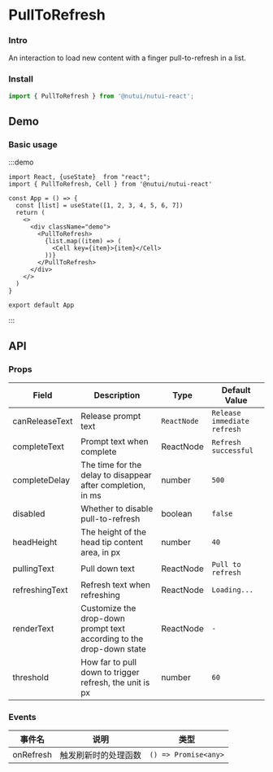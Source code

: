 # PullToRefresh

### Intro

An interaction to load new content with a finger pull-to-refresh in a list.

### Install

```js
import { PullToRefresh } from '@nutui/nutui-react';
```

## Demo

### Basic usage

:::demo

```tsx
import React, {useState}  from "react";
import { PullToRefresh, Cell } from '@nutui/nutui-react'

const App = () => {
  const [list] = useState([1, 2, 3, 4, 5, 6, 7])
  return (
    <>
      <div className="demo">
        <PullToRefresh>
          {list.map((item) => (
            <Cell key={item}>{item}</Cell>
          ))}
        </PullToRefresh>
      </div>
    </>
  )
}

export default App
```

:::

## API

### Props

| Field | Description | Type | Default Value |
|---------------|---------------------------------- |------------|--|
| canReleaseText | Release prompt text | `ReactNode` | `Release immediate refresh` |
| completeText | Prompt text when complete | ReactNode | `Refresh successful` |
| completeDelay | The time for the delay to disappear after completion, in ms | number | `500` |
| disabled | Whether to disable pull-to-refresh | boolean | `false` |
| headHeight | The height of the head tip content area, in px | number | `40` |
| pullingText | Pull down text | ReactNode | `Pull to refresh` |
| refreshingText | Refresh text when refreshing | ReactNode | `Loading...` |
| renderText | Customize the drop-down prompt text according to the drop-down state | ReactNode | `-` |
| threshold | How far to pull down to trigger refresh, the unit is px | number | `60` |

### Events

| 事件名 | 说明           | 类型                   |
|--------|----------------|----------------------|
| onRefresh  | 触发刷新时的处理函数 | `() => Promise<any>` |
